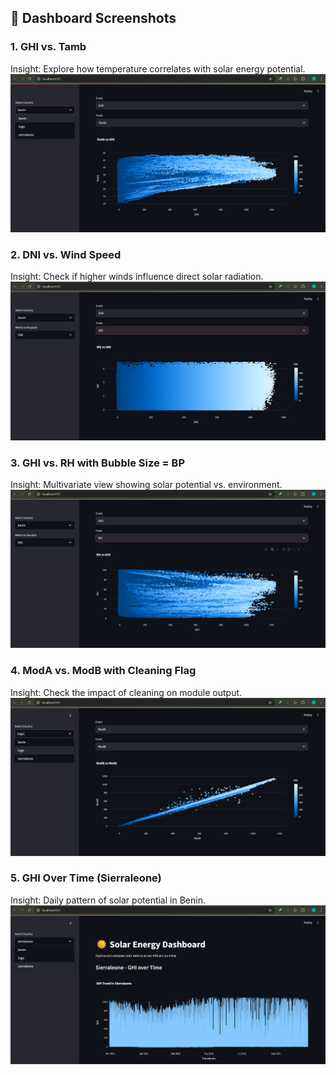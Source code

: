 ## 📸 Dashboard Screenshots

### 1. GHI vs. Tamb
Insight: Explore how temperature correlates with solar energy potential.  
![GHI vs Tamb](ghi_vs_tamb.png)

### 2. DNI vs. Wind Speed
Insight: Check if higher winds influence direct solar radiation.  
![DNI vs WS](dni_vs_ws.png)

### 3. GHI vs. RH with Bubble Size = BP
Insight: Multivariate view showing solar potential vs. environment.  
![GHI vs RH](ghi_vs_rh_bubble.png)

### 4. ModA vs. ModB with Cleaning Flag
Insight: Check the impact of cleaning on module output.  
![ModA vs ModB](moda_vs_modb_cleaning.png)

### 5. GHI Over Time (Sierraleone)
Insight: Daily pattern of solar potential in Benin.  
![GHI Over Time Benin](ghi_over_time.png)

